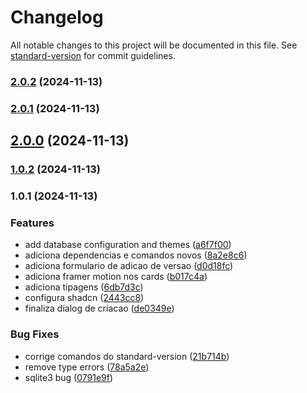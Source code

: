 # Changelog

All notable changes to this project will be documented in this file. See [standard-version](https://github.com/conventional-changelog/standard-version) for commit guidelines.

### [2.0.2](https://github.com/jonabergamo/changelog-generator-gui/compare/v2.0.1...v2.0.2) (2024-11-13)

### [2.0.1](https://github.com/jonabergamo/changelog-generator-gui/compare/v2.0.0...v2.0.1) (2024-11-13)

## [2.0.0](https://github.com/jonabergamo/changelog-generator-gui/compare/v1.0.2...v2.0.0) (2024-11-13)

### [1.0.2](https://github.com/jonabergamo/changelog-generator-gui/compare/v1.0.1...v1.0.2) (2024-11-13)

### 1.0.1 (2024-11-13)


### Features

* add database configuration and themes ([a6f7f00](https://github.com/jonabergamo/changelog-generator-gui/commit/a6f7f0025ba835851e0fe12a7ed52bfcea1a0331))
* adiciona dependencias e comandos novos ([8a2e8c6](https://github.com/jonabergamo/changelog-generator-gui/commit/8a2e8c6aefffaed6b3f305c2ffba64eec813a840))
* adiciona formulario de adicao de versao ([d0d18fc](https://github.com/jonabergamo/changelog-generator-gui/commit/d0d18fc29c9e939b307934a5db7b38856c96ee9d))
* adiciona framer motion nos cards ([b017c4a](https://github.com/jonabergamo/changelog-generator-gui/commit/b017c4acd62a4ea28074c50554c932119e94fa6f))
* adiciona tipagens ([6db7d3c](https://github.com/jonabergamo/changelog-generator-gui/commit/6db7d3c623c540558d664fcd58d30d3cbee1ebe4))
* configura shadcn ([2443cc8](https://github.com/jonabergamo/changelog-generator-gui/commit/2443cc8964dc85c63c9c3e1e354785b702eadb95))
* finaliza dialog de criacao ([de0349e](https://github.com/jonabergamo/changelog-generator-gui/commit/de0349e5a587f94d9285078c9f3cbce565766f7d))


### Bug Fixes

* corrige comandos do standard-version ([21b714b](https://github.com/jonabergamo/changelog-generator-gui/commit/21b714b19cfc8157426b9218a4341ebe06871484))
* remove type errors ([78a5a2e](https://github.com/jonabergamo/changelog-generator-gui/commit/78a5a2e11aeb79d737745073581ca1e1ac0ab781))
* sqlite3 bug ([0791e9f](https://github.com/jonabergamo/changelog-generator-gui/commit/0791e9f2a0a6a81e616a5e308248da310794625f))
